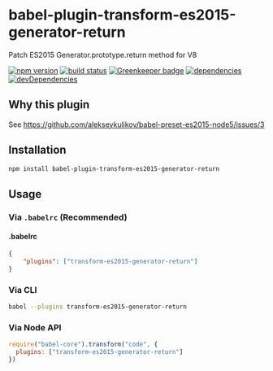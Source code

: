 # babel-plugin-transform-es2015-generator-return

Patch ES2015 Generator.prototype.return method for V8


[![npm version](https://badge.fury.io/js/babel-plugin-transform-es2015-generator-return.svg)](https://badge.fury.io/js/babel-plugin-transform-es2015-generator-return)
[![build status](https://api.travis-ci.org/hax/babel-plugin-transform-es2015-generator-return.svg?branch=master)](https://travis-ci.org/hax/babel-plugin-transform-es2015-generator-return)
[![Greenkeeper badge](https://badges.greenkeeper.io/hax/babel-plugin-transform-es2015-generator-return.svg)](https://greenkeeper.io/)
[![dependencies](https://david-dm.org/hax/babel-plugin-transform-es2015-generator-return.svg)](https://david-dm.org/hax/babel-plugin-transform-es2015-generator-return)
[![devDependencies](https://img.shields.io/david/dev/hax/babel-plugin-transform-es2015-generator-return.svg)](https://david-dm.org/hax/babel-plugin-transform-es2015-generator-return#info=devDependencies)


## Why this plugin

See https://github.com/alekseykulikov/babel-preset-es2015-node5/issues/3


## Installation
```sh
npm install babel-plugin-transform-es2015-generator-return
```

## Usage

### Via `.babelrc` (Recommended)
#### .babelrc
```json
{
	"plugins": ["transform-es2015-generator-return"]
}
```

### Via CLI
```sh
babel --plugins transform-es2015-generator-return
```

### Via Node API
```js
require("babel-core").transform("code", {
  plugins: ["transform-es2015-generator-return"]
})
```
